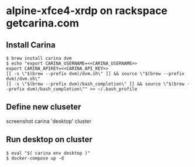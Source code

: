 # alpine-xfce4-xrdp on rackspace getcarina.com

## Install Carina
```
$ brew install carina dvm
$ echo "export CARINA_USERNAME=<<CARINA_USERNAME>>
export CARINA_APIKEY=<<CARINA_API_KEY>>
[[ -s \"$(brew --prefix dvm)/dvm.sh\" ]] && source \"$(brew --prefix dvm)/dvm.sh\"
[[ -s \"$(brew --prefix dvm)/bash_completion\" ]] && source \"$(brew --prefix dvm)/bash_completion\"" >> ~/.bash_profile
```
## Define new cluseter
screenshot carina 'desktop' cluster

## Run desktop on cluster
```
$ eval "$( carina env desktop )"
$ docker-compose up -d
```
